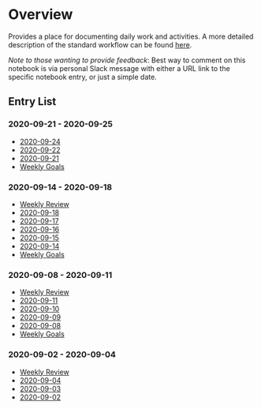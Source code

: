 # Overview

Provides a place for documenting daily work and activities. A more detailed
description of the standard workflow can be found [here](WorkflowSpec.md).

*Note to those wanting to provide feedback*: Best way to comment on this
notebook is via personal Slack message with either a URL link to the specific
notebook entry, or just a simple date.


## Entry List

### 2020-09-21 - 2020-09-25
* [2020-09-24](2020-09-24.md)
* [2020-09-22](2020-09-22.md)
* [2020-09-21](2020-09-21.md)
* [Weekly Goals](goals-2020-09-25.md)

### 2020-09-14 - 2020-09-18
* [Weekly Review](review-2020-09-18.md)
* [2020-09-18](2020-09-18.md)
* [2020-09-17](2020-09-17.md)
* [2020-09-16](2020-09-16.md)
* [2020-09-15](2020-09-15.md)
* [2020-09-14](2020-09-14.md)
* [Weekly Goals](goals-2020-09-14.md)

### 2020-09-08 - 2020-09-11
* [Weekly Review](review-2020-09-11.md)
* [2020-09-11](2020-09-11.md)
* [2020-09-10](2020-09-10.md)
* [2020-09-09](2020-09-09.md)
* [2020-09-08](2020-09-08.md)
* [Weekly Goals](goals-2020-09-08.md)

### 2020-09-02 - 2020-09-04
* [Weekly Review](review-2020-09-04.md)
* [2020-09-04](2020-09-04.md)
* [2020-09-03](2020-09-03.md)
* [2020-09-02](2020-09-02.md)
